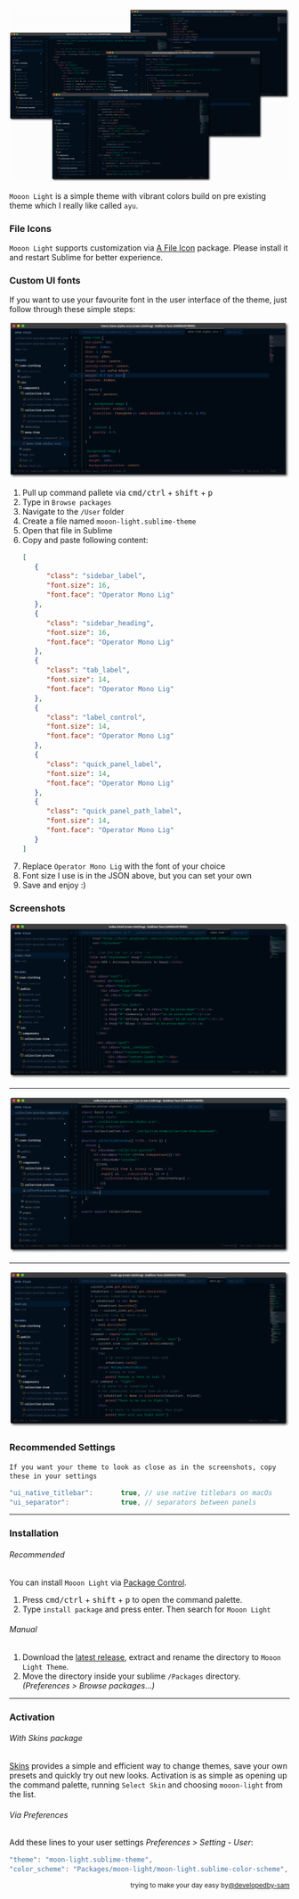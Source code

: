 ![mooon-light](./images/hero.png)

`Mooon Light` is a simple theme with vibrant colors build on pre existing theme which I really like called `ayu`.

### File Icons

`Mooon Light` supports customization via [A File Icon](https://github.com/ihodev/a-file-icon) package. Please install it and restart Sublime for better experience.

### Custom UI fonts

If you want to use your favourite font in the
user interface of the theme, just follow through these simple steps:

![Moon Light Custom Fonts](./images/sass.png)

1. Pull up command pallete via <kbd>cmd/ctrl</kbd> + <kbd>shift</kbd> + <kbd>p</kbd>
2. Type in `Browse packages`
3. Navigate to the `/User` folder
4. Create a file named `mooon-light.sublime-theme`
5. Open that file in Sublime
6. Copy and paste following content:
   ```json
   [
      {
         "class": "sidebar_label",
         "font.size": 16,
         "font.face": "Operator Mono Lig"
      },
      {
         "class": "sidebar_heading",
         "font.size": 16,
         "font.face": "Operator Mono Lig"
      },
      {
         "class": "tab_label",
         "font.size": 14,
         "font.face": "Operator Mono Lig"
      },
      {
         "class": "label_control",
         "font.size": 14,
         "font.face": "Operator Mono Lig"
      },
      {
         "class": "quick_panel_label",
         "font.size": 14,
         "font.face": "Operator Mono Lig"
      },
      {
         "class": "quick_panel_path_label",
         "font.size": 14,
         "font.face": "Operator Mono Lig"
      }
   ]
   ```
7. Replace `Operator Mono Lig` with the font of your choice
8. Font size I use is in the JSON above, but you can set your own
9. Save and enjoy :)

### Screenshots

![html](./images/html.png)

---

![jsx](./images/jsx.png)

---

![python](./images/python.png)

### Recommended Settings

    If you want your theme to look as close as in the screenshots, copy these in your settings

```js
"ui_native_titlebar":       true, // use native titlebars on macOs
"ui_separator":             true, // separators between panels
```

---

### Installation

###### Recommended

You can install `Mooon Light` via [Package Control](https://packagecontrol.io/).

1. Press <kbd>cmd/ctrl</kbd> + <kbd>shift</kbd> + <kbd>p</kbd> to open the command palette.
2. Type `install package` and press enter. Then search for `Mooon Light`

###### Manual

1. Download the [latest release](https://github.com/developedby-sam/mooon-light/releases), extract and rename the directory to `Mooon Light Theme`.
2. Move the directory inside your sublime `/Packages` directory. _(Preferences > Browse packages...)_

---

### Activation

###### With Skins package

[Skins](https://packagecontrol.io/packages/Skins) provides a simple and efficient way to change themes, save your own presets and quickly try out new looks. Activation is as simple as opening up the command palette, running `Select Skin` and choosing `mooon-light` from the list.

###### Via Preferences

Add these lines to your user settings _Preferences > Setting - User_:

```js
"theme": "moon-light.sublime-theme",
"color_scheme": "Packages/moon-light/moon-light.sublime-color-scheme",
```

<div align="right"><sup>
  trying to make your day easy by<a href="https://github.com/developedby-sam">@developedby-sam</a>
</sup></div>
